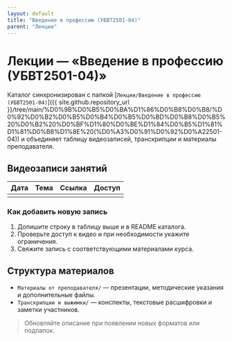 ```yaml
---
layout: default
title: "Введение в профессию (УБВТ2501-04)"
parent: "Лекции"
---
```


# Лекции — «Введение в профессию (УБВТ2501-04)»

Каталог синхронизирован с папкой [`Лекции/Введение в профессию (УБВТ2501-04)`]({{ site.github.repository_url }}/tree/main/%D0%9B%D0%B5%D0%BA%D1%86%D0%B8%D0%B8/%D0%92%D0%B2%D0%B5%D0%B4%D0%B5%D0%BD%D0%B8%D0%B5%20%D0%B2%20%D0%BF%D1%80%D0%BE%D1%84%D0%B5%D1%81%D1%81%D0%B8%D1%8E%20(%D0%A3%D0%91%D0%92%D0%A22501-04)) и объединяет таблицу видеозаписей, транскрипции и материалы преподавателя.

## Видеозаписи занятий

| Дата | Тема | Ссылка | Доступ |
|------|------|--------|--------|
|      |      |        |        |

### Как добавить новую запись

1. Допишите строку в таблицу выше и в README каталога.
2. Проверьте доступ к видео и при необходимости укажите ограничения.
3. Свяжите запись с соответствующими материалами курса.

## Структура материалов

- `Материалы от преподавателя/` — презентации, методические указания и дополнительные файлы.
- `Транскрипции и выжимки/` — конспекты, текстовые расшифровки и заметки участников.

> Обновляйте описание при появлении новых форматов или подпапок.
